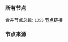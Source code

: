 ### 所有节点
合并节点总数: `1355`
[节点链接](https://raw.githubusercontent.com/rzhy1/11/master/sub/sub_merge_base64.txt)

### 节点来源